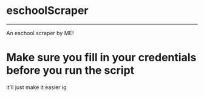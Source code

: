 # eschoolScraper
--------------------
An eschool scraper by ME!
# Make sure you fill in your credentials before you run the script
it'll just make it easier ig
